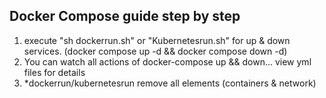 ## Docker Compose guide step by step

1. execute "sh dockerrun.sh" or "Kubernetesrun.sh" for up & down services. (docker compose up -d  && docker compose down -d)
2. You can watch all actions of docker-compose up && down... view yml files for details
3. *dockerrun/kubernetesrun remove all elements (containers & network)
